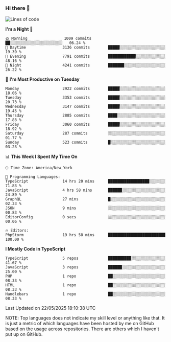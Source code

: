 ### Hi there 👋

<!--
**LynxJinxxy/LynxJinxxy** is a ✨ _special_ ✨ repository because its `README.md` (this file) appears on your GitHub profile.

Here are some ideas to get you started:

- 🔭 I’m currently working on ...
- 🌱 I’m currently learning ...
- 👯 I’m looking to collaborate on ...
- 🤔 I’m looking for help with ...
- 💬 Ask me about ...
- 📫 How to reach me: ...
- 😄 Pronouns: ...
- ⚡ Fun fact: ...
-->

<!--START_SECTION:waka-->
![Lines of code](https://img.shields.io/badge/From%20Hello%20World%20I%27ve%20Written-24.8%20million%20lines%20of%20code-blue)

**I'm a Night 🦉** 

```text
🌞 Morning                1009 commits        ██░░░░░░░░░░░░░░░░░░░░░░░   06.24 % 
🌆 Daytime                3136 commits        █████░░░░░░░░░░░░░░░░░░░░   19.39 % 
🌃 Evening                7791 commits        ████████████░░░░░░░░░░░░░   48.16 % 
🌙 Night                  4241 commits        ███████░░░░░░░░░░░░░░░░░░   26.22 % 
```
📅 **I'm Most Productive on Tuesday** 

```text
Monday                   2922 commits        █████░░░░░░░░░░░░░░░░░░░░   18.06 % 
Tuesday                  3353 commits        █████░░░░░░░░░░░░░░░░░░░░   20.73 % 
Wednesday                3147 commits        █████░░░░░░░░░░░░░░░░░░░░   19.45 % 
Thursday                 2885 commits        ████░░░░░░░░░░░░░░░░░░░░░   17.83 % 
Friday                   3060 commits        █████░░░░░░░░░░░░░░░░░░░░   18.92 % 
Saturday                 287 commits         ░░░░░░░░░░░░░░░░░░░░░░░░░   01.77 % 
Sunday                   523 commits         █░░░░░░░░░░░░░░░░░░░░░░░░   03.23 % 
```


📊 **This Week I Spent My Time On** 

```text
🕑︎ Time Zone: America/New_York

💬 Programming Languages: 
TypeScript               14 hrs 20 mins      ██████████████████░░░░░░░   71.83 % 
JavaScript               4 hrs 58 mins       ██████░░░░░░░░░░░░░░░░░░░   24.89 % 
GraphQL                  27 mins             █░░░░░░░░░░░░░░░░░░░░░░░░   02.33 % 
JSON                     9 mins              ░░░░░░░░░░░░░░░░░░░░░░░░░   00.83 % 
EditorConfig             0 secs              ░░░░░░░░░░░░░░░░░░░░░░░░░   00.06 % 

🔥 Editors: 
PhpStorm                 19 hrs 58 mins      █████████████████████████   100.00 % 
```

**I Mostly Code in TypeScript** 

```text
TypeScript               5 repos             ██████████░░░░░░░░░░░░░░░   41.67 % 
JavaScript               3 repos             ██████░░░░░░░░░░░░░░░░░░░   25.00 % 
PHP                      1 repo              ██░░░░░░░░░░░░░░░░░░░░░░░   08.33 % 
HTML                     1 repo              ██░░░░░░░░░░░░░░░░░░░░░░░   08.33 % 
Handlebars               1 repo              ██░░░░░░░░░░░░░░░░░░░░░░░   08.33 % 
```




 Last Updated on 22/05/2025 18:10:38 UTC
<!--END_SECTION:waka-->
NOTE: Top languages does not indicate my skill level or anything like that. It is just a metric of which languages have been hosted by me on GitHub based on the usage across repositories. There are others which I haven't put up on GitHub.
